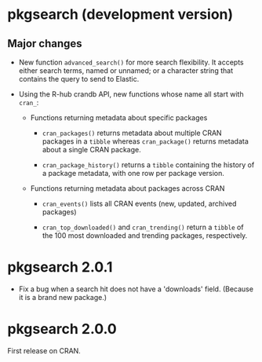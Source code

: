 # pkgsearch (development version)

## Major changes

* New function `advanced_search()` for more search flexibility. It accepts either search terms, named or unnamed; or a character string that contains the query to send to Elastic.

* Using the R-hub crandb API, new functions whose name all start with `cran_`:
    
    * Functions returning metadata about specific packages
    
      * `cran_packages()` returns metadata about multiple CRAN packages in a `tibble` whereas `cran_package()` returns metadata about a single CRAN package.
      
      * `cran_package_history()` returns a `tibble` containing the history of a package metadata, with one row per package version.
      
    * Functions returning metadata about packages across CRAN
    
      * `cran_events()` lists all CRAN events (new, updated, archived packages)
    
      * `cran_top_downloaded()` and `cran_trending()` return a `tibble` of the 100 most downloaded and trending packages, respectively.

# pkgsearch 2.0.1

* Fix a bug when a search hit does not have a 'downloads' field.
  (Because it is a brand new package.)

# pkgsearch 2.0.0

First release on CRAN.
